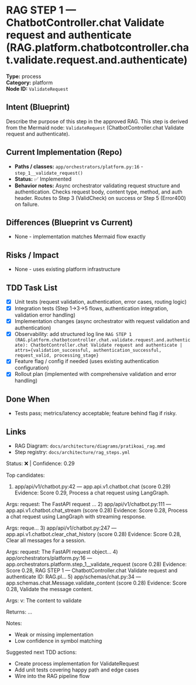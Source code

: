 # RAG STEP 1 — ChatbotController.chat Validate request and authenticate (RAG.platform.chatbotcontroller.chat.validate.request.and.authenticate)

**Type:** process  
**Category:** platform  
**Node ID:** `ValidateRequest`

## Intent (Blueprint)
Describe the purpose of this step in the approved RAG. This step is derived from the Mermaid node: `ValidateRequest` (ChatbotController.chat Validate request and authenticate).

## Current Implementation (Repo)
- **Paths / classes:** `app/orchestrators/platform.py:16` - `step_1__validate_request()`
- **Status:** ✅ Implemented
- **Behavior notes:** Async orchestrator validating request structure and authentication. Checks request body, content type, method, and auth header. Routes to Step 3 (ValidCheck) on success or Step 5 (Error400) on failure.

## Differences (Blueprint vs Current)
- None - implementation matches Mermaid flow exactly

## Risks / Impact
- None - uses existing platform infrastructure

## TDD Task List
- [x] Unit tests (request validation, authentication, error cases, routing logic)
- [x] Integration tests (Step 1→3→5 flows, authentication integration, validation error handling)
- [x] Implementation changes (async orchestrator with request validation and authentication)
- [x] Observability: add structured log line
  `RAG STEP 1 (RAG.platform.chatbotcontroller.chat.validate.request.and.authenticate): ChatbotController.chat Validate request and authenticate | attrs={validation_successful, authentication_successful, request_valid, processing_stage}`
- [x] Feature flag / config if needed (uses existing authentication configuration)
- [x] Rollout plan (implemented with comprehensive validation and error handling)

## Done When
- Tests pass; metrics/latency acceptable; feature behind flag if risky.

## Links
- RAG Diagram: `docs/architecture/diagrams/pratikoai_rag.mmd`
- Step registry: `docs/architecture/rag_steps.yml`


<!-- AUTO-AUDIT:BEGIN -->
Status: ❌  |  Confidence: 0.29

Top candidates:
1) app/api/v1/chatbot.py:42 — app.api.v1.chatbot.chat (score 0.29)
   Evidence: Score 0.29, Process a chat request using LangGraph.

Args:
    request: The FastAPI request ...
2) app/api/v1/chatbot.py:111 — app.api.v1.chatbot.chat_stream (score 0.28)
   Evidence: Score 0.28, Process a chat request using LangGraph with streaming response.

Args:
    reque...
3) app/api/v1/chatbot.py:247 — app.api.v1.chatbot.clear_chat_history (score 0.28)
   Evidence: Score 0.28, Clear all messages for a session.

Args:
    request: The FastAPI request object...
4) app/orchestrators/platform.py:16 — app.orchestrators.platform.step_1__validate_request (score 0.28)
   Evidence: Score 0.28, RAG STEP 1 — ChatbotController.chat Validate request and authenticate
ID: RAG.pl...
5) app/schemas/chat.py:34 — app.schemas.chat.Message.validate_content (score 0.28)
   Evidence: Score 0.28, Validate the message content.

Args:
    v: The content to validate

Returns:
  ...

Notes:
- Weak or missing implementation
- Low confidence in symbol matching

Suggested next TDD actions:
- Create process implementation for ValidateRequest
- Add unit tests covering happy path and edge cases
- Wire into the RAG pipeline flow
<!-- AUTO-AUDIT:END -->